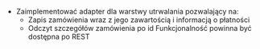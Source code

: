 - Zaimplementować adapter dla warstwy utrwalania pozwalający na:
  - Zapis zamówienia wraz z jego zawartością i informacją o płatności
  - Odczyt szczegółów zamówienia po id
Funkcjonalność powinna być dostępna po REST
